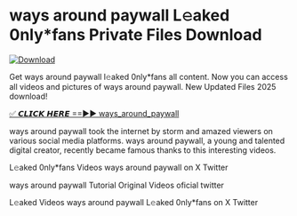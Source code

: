 # ways around paywall L𝚎aked 0nly*fans Private Files Download

[![Download](https://i.imgur.com/PoXn3jX.png)](https://mediafirer.com/ways+around+paywall)

Get ways around paywall l𝚎aked 0nly*fans all content. Now you can access all videos and pictures of ways around paywall. New Updated Files 2025 download!

[✅ 𝘾𝙇𝙄𝘾𝙆 𝙃𝙀𝙍𝙀 ==►► ways_around_paywall](https://mediafirer.com/ways+around+paywall)

ways around paywall took the internet by storm and amazed viewers on various social media platforms. ways around paywall, a young and talented digital creator, recently became famous thanks to this interesting videos.

L𝚎aked 0nly*fans Videos ways around paywall on X Twitter

ways around paywall Tutorial Original Videos oficial twitter

L𝚎aked Videos ways around paywall L𝚎aked 0nly*fans on X Twitter